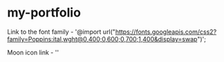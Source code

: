 # my-portfolio

 Link to the font family - '@import url("https://fonts.googleapis.com/css2?family=Poppins:ital,wght@0,400;0,600;0,700;1,400&display=swap")';

 Moon icon link - '<link rel="stylesheet" href="https://unpkg.com/boxicons@2.1.4/css/boxicons.min.css">'
